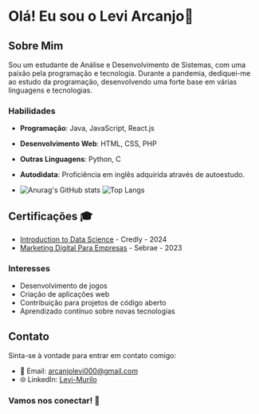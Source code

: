 # Olá! Eu sou o Levi Arcanjo👋

## Sobre Mim
Sou um estudante de Análise e Desenvolvimento de Sistemas, com uma paixão pela programação e tecnologia. Durante a pandemia, dediquei-me ao estudo da programação, desenvolvendo uma forte base em várias linguagens e tecnologias.

### Habilidades
- **Programação**: Java, JavaScript, React.js
- **Desenvolvimento Web**: HTML, CSS, PHP
- **Outras Linguagens**: Python, C
- **Autodidata**: Proficiência em inglês adquirida através de autoestudo.

- ![Anurag's GitHub stats](https://github-readme-stats.vercel.app/api?username=arcanjo06&show_icons=true&theme=radical) ![Top Langs](https://github-readme-stats.vercel.app/api/top-langs/?username=arcanjo06&layout=compact&theme=radical)
  
## Certificações 🎓

- [Introduction to Data Science](https://www.credly.com/badges/0c1646db-8b13-4ff0-9137-10618f6d5b1a/linked_in_profile) - Credly - 2024
- [Marketing Digital Para Empresas](https://ava.sebrae.com.br/certificadoflash/modeloAvulso.asp?IdCertificado=62&CodAvaliacao=0&CodMaterial=0&ActivityId=2890&CodClassTrail=634&CodAluno=9332122&ConteudoProgramatico=S) - Sebrae - 2023

### Interesses
- Desenvolvimento de jogos
- Criação de aplicações web
- Contribuição para projetos de código aberto
- Aprendizado contínuo sobre novas tecnologias

## Contato
Sinta-se à vontade para entrar em contato comigo:

- 📧 Email: [arcanjolevi000@gmail.com](mailto:arcanjolevi000@gmail.com)
- 🌐 LinkedIn: [Levi-Murilo](https://www.linkedin.com/in/levi-murilo/)

### Vamos nos conectar! 🚀
